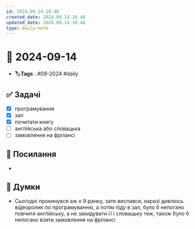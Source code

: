 ```yaml
---
id: 2024.09.14.10.48
created_date: 2024.09.14.10.48
updated_date: 2024.09.14.10.48
type: daily-note
---
```


# 📅 2024-09-14
- **🏷️Tags** : #09-2024 #daily 
## ✅ Задачі
- [x]  програмування
- [x] зал
- [x] почитати книгу
- [ ] англійська або словацька
- [ ] замовлення на фрілансі
## 🔗 Посилання
- 
## 🧠 Думки
- Сьогодні прокинувся аж о 9 ранку, зате виспався, наразі дивлюсь відеоролик по програмуванню, а потім піду в зал, було б непогано повчити англійську, а не закидувати її і словацьку теж, також було б непогано взяти замовлення на фрілансі